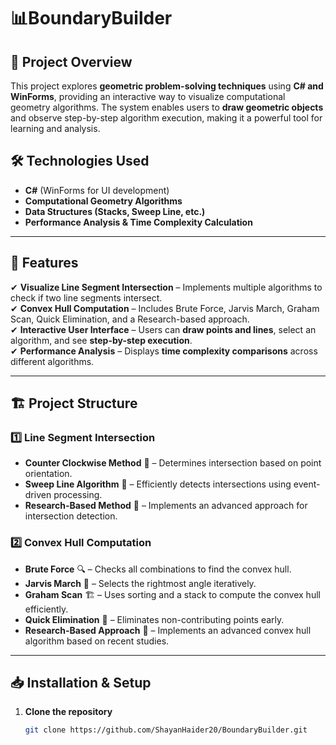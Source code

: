 # 📊BoundaryBuilder 

## 📌 Project Overview
This project explores **geometric problem-solving techniques** using **C# and WinForms**, providing an interactive way to visualize computational geometry algorithms. The system enables users to **draw geometric objects** and observe step-by-step algorithm execution, making it a powerful tool for learning and analysis.

## 🛠️ Technologies Used
- **C#** (WinForms for UI development)
- **Computational Geometry Algorithms**
- **Data Structures (Stacks, Sweep Line, etc.)**
- **Performance Analysis & Time Complexity Calculation**

---

## 🚀 Features
✔ **Visualize Line Segment Intersection** – Implements multiple algorithms to check if two line segments intersect.  
✔ **Convex Hull Computation** – Includes Brute Force, Jarvis March, Graham Scan, Quick Elimination, and a Research-based approach.  
✔ **Interactive User Interface** – Users can **draw points and lines**, select an algorithm, and see **step-by-step execution**.  
✔ **Performance Analysis** – Displays **time complexity comparisons** across different algorithms.  

---

## 🏗️ Project Structure
### **1️⃣ Line Segment Intersection**
- **Counter Clockwise Method** 🧭 – Determines intersection based on point orientation.  
- **Sweep Line Algorithm** 📏 – Efficiently detects intersections using event-driven processing.  
- **Research-Based Method** 📝 – Implements an advanced approach for intersection detection.  

### **2️⃣ Convex Hull Computation**
- **Brute Force** 🔍 – Checks all combinations to find the convex hull.  
- **Jarvis March** 📌 – Selects the rightmost angle iteratively.  
- **Graham Scan** 🏗️ – Uses sorting and a stack to compute the convex hull efficiently.  
- **Quick Elimination** 🚀 – Eliminates non-contributing points early.  
- **Research-Based Approach** 🔬 – Implements an advanced convex hull algorithm based on recent studies.  

---

## 📥 Installation & Setup
1. **Clone the repository**  
   ```sh
   git clone https://github.com/ShayanHaider20/BoundaryBuilder.git

